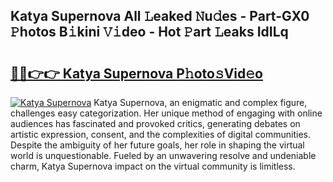 ## Katya Supernova All 𝙻eaked 𝙽u𝚍es - Part-GX0 𝙿hotos B𝚒kini 𝚅𝚒deo - Hot 𝙿art 𝙻eaks IdILq

# <h2><a href="http://ld13xq.urlbe.top/?page=Katya+Supernova">🔗🔗👉👉 Katya Supernova P𝚑oto𝚜Vid𝚎o</a></h2>

[![Katya Supernova](https://i.imgur.com/eBuTRDB.gif)](http://ld13xq.urlbe.top/?page=Katya+Supernova)
Katya Supernova, an enigmatic and complex figure, challenges easy categorization. Her unique method of engaging with online audiences has fascinated and provoked critics, generating debates on artistic expression, consent, and the complexities of digital communities. Despite the ambiguity of her future goals, her role in shaping the virtual world is unquestionable. Fueled by an unwavering resolve and undeniable charm, Katya Supernova impact on the virtual community is limitless.
